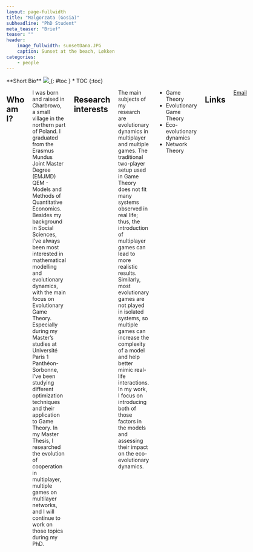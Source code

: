 ```yaml
---
layout: page-fullwidth
title: "Malgorzata (Gosia)"
subheadline: "PhD Student"
meta_teaser: "Brief"
teaser: ""
header:
    image_fullwidth: sunsetDana.JPG
    caption: Sunset at the beach, Løkken
categories:
    - people
---
```

<!--more-->

<div class="row">
<div class="medium-4 medium-push-8 columns" markdown="1">
<div class="panel radius" markdown="1">
**Short Bio**
<a class="th [radius]" href="{{ site.url }}/images/DeptPic.jpeg">
<img src="{{ site.url }}/images/gosia.jpg">
</a>
{: #toc }
*  TOC
{:toc}
</div>
</div><!-- /.medium-4.columns -->



<div class="medium-8 medium-pull-4 columns" markdown="1">



## Who am I?

I was born and raised in Charbrowo, a small village in the northern part of Poland.
I graduated from the Erasmus Mundus Joint Master Degree (EMJMD) QEM - Models and Methods of Quantitative Economics.
Besides my background in Social Sciences, I’ve always been most interested in mathematical modelling and evolutionary dynamics, with the main focus on Evolutionary Game Theory.
Especially during my Master’s studies at Université Paris 1 Panthéon-Sorbonne, I’ve been studying different optimization techniques and their application to Game Theory.
In my Master Thesis, I researched the evolution of cooperation in multiplayer, multiple games on multilayer networks, and I will continue to work on those topics during my PhD.


## Research interests

The main subjects of my research are evolutionary dynamics in multiplayer and multiple games.
The traditional two-player setup used in Game Theory does not fit many systems observed in real life; thus, the introduction of multiplayer games can lead to more realistic results.
Similarly, most evolutionary games are not played in isolated systems, so multiple games can increase the complexity of a model and help better mimic real-life interactions.
In my work, I focus on introducing both of those factors in the models and assessing their impact on the eco-evolutionary dynamics.

* Game Theory
* Evolutionary Game Theory
* Eco-evolutionary dynamics
* Network Theory



## Links

[Email](mailto:fic@evolbio.mpg.de)

